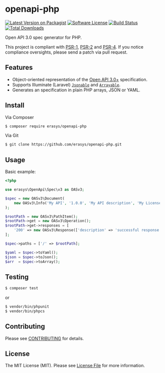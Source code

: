 # openapi-php

[![Latest Version on Packagist][ico-version]][link-releases]
[![Software License][ico-license]](LICENSE)
[![Build Status][ico-travis]][link-travis]
[![Total Downloads][ico-downloads]][link-downloads]

Open API 3.0 spec generator for PHP.

[PSR-1]: https://github.com/php-fig/fig-standards/blob/master/accepted/PSR-1-basic-coding-standard.md
[PSR-2]: https://github.com/php-fig/fig-standards/blob/master/accepted/PSR-2-coding-style-guide.md
[PSR-4]: https://github.com/php-fig/fig-standards/blob/master/accepted/PSR-4-autoloader.md


This project is compliant with [PSR-1], [PSR-2] and [PSR-4].
If you notice compliance oversights, please send a patch via pull request.

## Features

- Object-oriented representation of the 
[Open API 3.0+](https://github.com/OAI/OpenAPI-Specification/tree/master/versions) specification.
- Supports Illuminate (Laravel) [`Jsonable`](https://github.com/illuminate/contracts/blob/v5.4.0/Support/Jsonable.php) 
and [`Arrayable`](https://github.com/illuminate/contracts/blob/v5.4.0/Support/Arrayable.php).
- Generates an specification in plain PHP arrays, JSON or YAML.


## Install

Via Composer

``` bash
$ composer require erasys/openapi-php
```

Via Git

``` bash
$ git clone https://github.com/erasys/openapi-php.git
```

## Usage

Basic example:

```php
<?php

use erasys\OpenApi\Spec\v3 as OASv3;

$spec = new OASv3\Document(
    new OASv3\Info('My API', '1.0.0', 'My API description', 'My License')
);

$rootPath = new OASv3\PathItem();
$rootPath->get = new OASv3\Operation();
$rootPath->get->responses = [
    '200' => new OASv3\Response(['description' => 'successful response'])
];

$spec->paths = ['/' => $rootPath];

$yaml = $spec->toYaml();
$json = $spec->toJson();
$arr  = $spec->toArray();

```

## Testing

``` bash
$ composer test
```

or

``` bash
$ vendor/bin/phpunit
$ vendor/bin/phpcs
```

## Contributing

Please see [CONTRIBUTING](https://github.com/erasys/openapi-php/blob/master/CONTRIBUTING.md) for details.

## License

The MIT License (MIT).
Please see [License File](https://github.com/erasys/openapi-php/blob/master/LICENSE) for more information.


[ico-version]: https://img.shields.io/packagist/v/erasys/openapi-php.svg?style=flat-square
[ico-license]: https://img.shields.io/badge/license-MIT-brightgreen.svg?style=flat-square
[ico-travis]: https://img.shields.io/travis/erasys/openapi-php/master.svg?style=flat-square
[ico-downloads]: https://img.shields.io/packagist/dt/erasys/openapi-php.svg?style=flat-square

[link-releases]: https://packagist.org/packages/erasys/openapi-php
[link-travis]: https://travis-ci.org/erasys/openapi-php
[link-downloads]: https://packagist.org/packages/erasys/openapi-php
